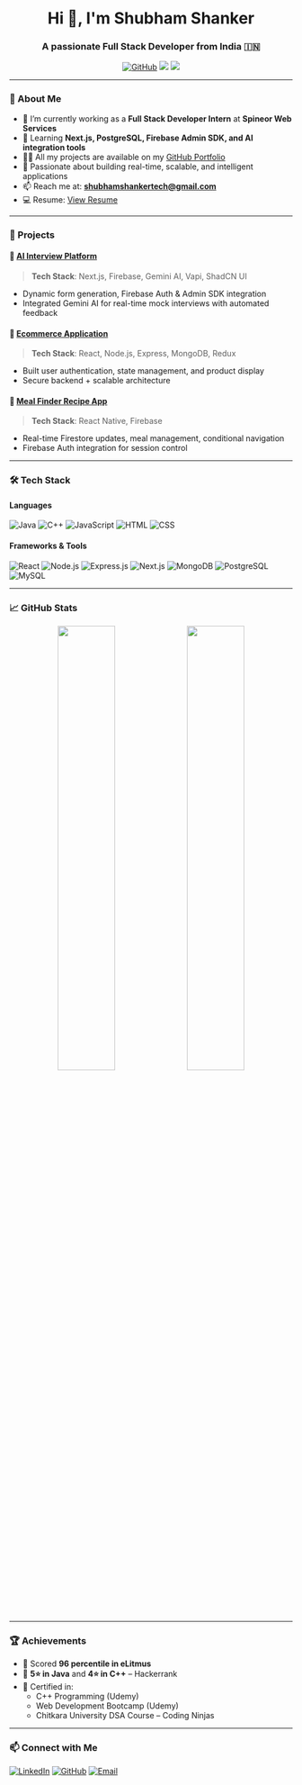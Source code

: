 <h1 align="center">Hi 👋, I'm Shubham Shanker</h1>
<h3 align="center">A passionate Full Stack Developer from India 🇮🇳</h3>

<p align="center">
  <a href="https://github.com/ShubhamShanker510"><img src="https://img.shields.io/github/followers/ShubhamShanker510?label=Follow&style=social" alt="GitHub" /></a>
  <a href="mailto:shubhamshankertech@gmail.com"><img src="https://img.shields.io/badge/Gmail-D14836?style=flat&logo=gmail&logoColor=white" /></a>
  <a href="https://www.linkedin.com/in/shubham-shanker-106b45229/"><img src="https://img.shields.io/badge/LinkedIn-blue?style=flat&logo=linkedin" /></a>
</p>

---

### 💼 About Me

- 🔭 I’m currently working as a **Full Stack Developer Intern** at **Spineor Web Services**
- 🌱 Learning **Next.js, PostgreSQL, Firebase Admin SDK, and AI integration tools**
- 👨‍💻 All my projects are available on my [GitHub Portfolio](https://github.com/ShubhamShanker510)
- 🧠 Passionate about building real-time, scalable, and intelligent applications
- 📫 Reach me at: **shubhamshankertech@gmail.com**
- 💻 Resume: [View Resume](https://drive.google.com/file/d/13PYHfQecE7XbPV09CUlVdFKsihECore2/view?usp=sharing)

---

### 🚀 Projects

#### 🔹 [AI Interview Platform](https://github.com/ShubhamShanker510)
> **Tech Stack**: Next.js, Firebase, Gemini AI, Vapi, ShadCN UI  
- Dynamic form generation, Firebase Auth & Admin SDK integration  
- Integrated Gemini AI for real-time mock interviews with automated feedback

#### 🔹 [Ecommerce Application](https://snapshopecommerce.netlify.app/)
> **Tech Stack**: React, Node.js, Express, MongoDB, Redux  
- Built user authentication, state management, and product display  
- Secure backend + scalable architecture

#### 🔹 [Meal Finder Recipe App](https://codesandbox.io/p/devbox/recipe-finder-7mdd5t)
> **Tech Stack**: React Native, Firebase  
- Real-time Firestore updates, meal management, conditional navigation  
- Firebase Auth integration for session control

---

### 🛠️ Tech Stack

#### Languages  
![Java](https://img.shields.io/badge/Java-007396?style=flat&logo=java&logoColor=white)
![C++](https://img.shields.io/badge/C++-00599C?style=flat&logo=cplusplus&logoColor=white)
![JavaScript](https://img.shields.io/badge/JavaScript-F7DF1E?style=flat&logo=javascript&logoColor=black)
![HTML](https://img.shields.io/badge/HTML5-E34F26?style=flat&logo=html5&logoColor=white)
![CSS](https://img.shields.io/badge/CSS3-1572B6?style=flat&logo=css3&logoColor=white)

#### Frameworks & Tools  
![React](https://img.shields.io/badge/React-61DAFB?style=flat&logo=react&logoColor=black)
![Node.js](https://img.shields.io/badge/Node.js-339933?style=flat&logo=nodedotjs&logoColor=white)
![Express.js](https://img.shields.io/badge/Express.js-000000?style=flat&logo=express&logoColor=white)
![Next.js](https://img.shields.io/badge/Next.js-000000?style=flat&logo=nextdotjs&logoColor=white)
![MongoDB](https://img.shields.io/badge/MongoDB-47A248?style=flat&logo=mongodb&logoColor=white)
![PostgreSQL](https://img.shields.io/badge/PostgreSQL-336791?style=flat&logo=postgresql&logoColor=white)
![MySQL](https://img.shields.io/badge/MySQL-4479A1?style=flat&logo=mysql&logoColor=white)

---

### 📈 GitHub Stats

<p align="center">
  <img src="https://github-readme-stats.vercel.app/api?username=ShubhamShanker510&show_icons=true&theme=radical" width="45%" />
  <img src="https://github-readme-streak-stats.herokuapp.com/?user=ShubhamShanker510&theme=radical" width="45%" />
</p>

---

### 🏆 Achievements

- 🧠 Scored **96 percentile in eLitmus**
- 🥇 **5⭐ in Java** and **4⭐ in C++** – Hackerrank
- 📜 Certified in:
  - C++ Programming (Udemy)
  - Web Development Bootcamp (Udemy)
  - Chitkara University DSA Course – Coding Ninjas

---

### 📫 Connect with Me

[![LinkedIn](https://img.shields.io/badge/LinkedIn-blue?style=flat&logo=linkedin)](https://www.linkedin.com/in/shubham-shanker-106b45229/)
[![GitHub](https://img.shields.io/badge/GitHub-black?style=flat&logo=github)](https://github.com/ShubhamShanker510)
[![Email](https://img.shields.io/badge/Gmail-red?style=flat&logo=gmail&logoColor=white)](mailto:shubhamshankertech@gmail.com)
